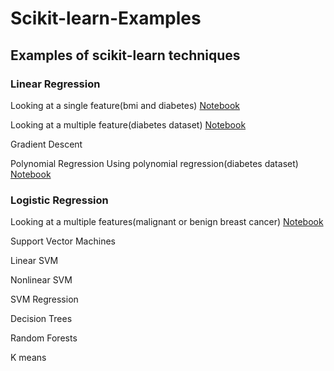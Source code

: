 # Scikit-learn-Examples

## Examples of scikit-learn techniques

### Linear Regression

Looking at a single feature(bmi and diabetes)
[Notebook](https://github.com/TommyDong1998/Scikit-learn-Examples/blob/main/Linear_Regression.ipynb)

Looking at a multiple feature(diabetes dataset)
[Notebook](https://github.com/TommyDong1998/Scikit-learn-Examples/blob/main/Linear_Regression(multi).ipynb)


Gradient Descent

Polynomial Regression
Using polynomial regression(diabetes dataset)
[Notebook](https://github.com/TommyDong1998/Scikit-learn-Examples/blob/main/Polynomial_Regression.ipynb)
### Logistic Regression

Looking at a multiple features(malignant or benign breast cancer)
[Notebook](https://github.com/TommyDong1998/Scikit-learn-Examples/blob/main/LogisticRegression.ipynb)

Support Vector Machines

Linear SVM

Nonlinear SVM

SVM Regression

Decision Trees

Random Forests

K means
